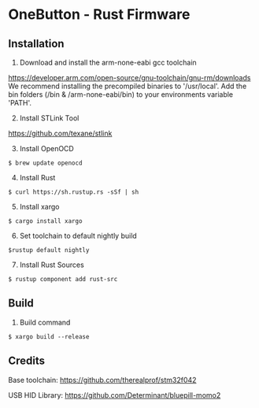 # OneButton - Rust Firmware

## Installation

1. Download and install the arm-none-eabi gcc toolchain

https://developer.arm.com/open-source/gnu-toolchain/gnu-rm/downloads
We recommend installing the precompiled binaries to '/usr/local'. 
Add the bin folders (/bin & /arm-none-eabi/bin) to your environments variable 'PATH'.

2. Install STLink Tool

https://github.com/texane/stlink

3. Install OpenOCD

`$ brew update openocd`

4. Install Rust

`$ curl https://sh.rustup.rs -sSf | sh`

5. Install xargo

`$ cargo install xargo`

6. Set toolchain to default nightly build

`$rustup default nightly`

7. Install Rust Sources

`$ rustup component add rust-src`

## Build

1. Build command

`$ xargo build --release`


## Credits

Base toolchain:  https://github.com/therealprof/stm32f042

USB HID Library: https://github.com/Determinant/bluepill-momo2